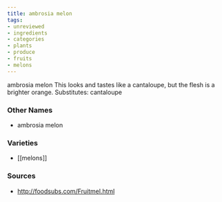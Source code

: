 ```yaml
---
title: ambrosia melon
tags:
- unreviewed
- ingredients
- categories
- plants
- produce
- fruits
- melons
---
```

ambrosia melon This looks and tastes like a cantaloupe, but the flesh is a brighter orange. Substitutes: cantaloupe

### Other Names

* ambrosia melon

### Varieties

* [[melons]]

### Sources
* http://foodsubs.com/Fruitmel.html
